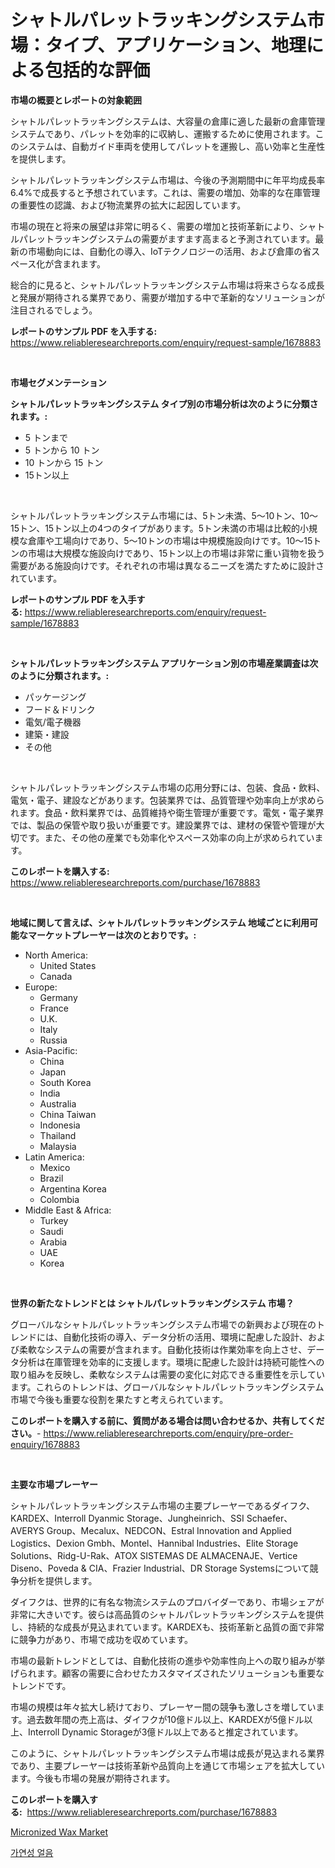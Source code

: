 <p><h1>シャトルパレットラッキングシステム市場：タイプ、アプリケーション、地理による包括的な評価</h1></p><p><strong>市場の概要とレポートの対象範囲</strong></p>
<p><p>シャトルパレットラッキングシステムは、大容量の倉庫に適した最新の倉庫管理システムであり、パレットを効率的に収納し、運搬するために使用されます。このシステムは、自動ガイド車両を使用してパレットを運搬し、高い効率と生産性を提供します。</p><p>シャトルパレットラッキングシステム市場は、今後の予測期間中に年平均成長率6.4%で成長すると予想されています。これは、需要の増加、効率的な在庫管理の重要性の認識、および物流業界の拡大に起因しています。</p><p>市場の現在と将来の展望は非常に明るく、需要の増加と技術革新により、シャトルパレットラッキングシステムの需要がますます高まると予測されています。最新の市場動向には、自動化の導入、IoTテクノロジーの活用、および倉庫の省スペース化が含まれます。</p><p>総合的に見ると、シャトルパレットラッキングシステム市場は将来さらなる成長と発展が期待される業界であり、需要が増加する中で革新的なソリューションが注目されるでしょう。</p></p>
<p><strong>レポートのサンプル PDF を入手する:</strong> <a href="https://www.reliableresearchreports.com/enquiry/request-sample/1678883">https://www.reliableresearchreports.com/enquiry/request-sample/1678883</a></p>
<p>&nbsp;</p>
<p><strong>市場セグメンテーション</strong></p>
<p><strong>シャトルパレットラッキングシステム タイプ別の市場分析は次のように分類されます。:</strong></p>
<p><ul><li>5 トンまで</li><li>5 トンから 10 トン</li><li>10 トンから 15 トン</li><li>15トン以上</li></ul></p>
<p>&nbsp;</p>
<p><p>シャトルパレットラッキングシステム市場には、5トン未満、5〜10トン、10〜15トン、15トン以上の4つのタイプがあります。5トン未満の市場は比較的小規模な倉庫や工場向けであり、5〜10トンの市場は中規模施設向けです。10〜15トンの市場は大規模な施設向けであり、15トン以上の市場は非常に重い貨物を扱う需要がある施設向けです。それぞれの市場は異なるニーズを満たすために設計されています。</p></p>
<p><strong>レポートのサンプル PDF を入手する:</strong>&nbsp;<a href="https://www.reliableresearchreports.com/enquiry/request-sample/1678883">https://www.reliableresearchreports.com/enquiry/request-sample/1678883</a></p>
<p>&nbsp;</p>
<p><strong> シャトルパレットラッキングシステム アプリケーション別の市場産業調査は次のように分類されます。:</strong></p>
<p><ul><li>パッケージング</li><li>フード＆ドリンク</li><li>電気/電子機器</li><li>建築・建設</li><li>その他</li></ul></p>
<p>&nbsp;</p>
<p><p>シャトルパレットラッキングシステム市場の応用分野には、包装、食品・飲料、電気・電子、建設などがあります。包装業界では、品質管理や効率向上が求められます。食品・飲料業界では、品質維持や衛生管理が重要です。電気・電子業界では、製品の保管や取り扱いが重要です。建設業界では、建材の保管や管理が大切です。また、その他の産業でも効率化やスペース効率の向上が求められています。</p></p>
<p><strong>このレポートを購入する:</strong>&nbsp; <a href="https://www.reliableresearchreports.com/purchase/1678883">https://www.reliableresearchreports.com/purchase/1678883</a></p>
<p>&nbsp;</p>
<p><strong>地域に関して言えば、シャトルパレットラッキングシステム 地域ごとに利用可能なマーケットプレーヤーは次のとおりです。:</strong></p>
<p><ul>
    <li>
        North America:
        <ul>
            <li>United States</li>
            <li>Canada</li>
        </ul>
    </li>
    <li>
        Europe:
        <ul>
            <li>Germany</li>
            <li>France</li>
            <li>U.K.</li>
            <li>Italy</li>
            <li>Russia</li>
        </ul>
    </li>
    <li>
        Asia-Pacific:
        <ul>
            <li>China</li>
            <li>Japan</li>
            <li>South Korea</li>
            <li>India</li>
            <li>Australia</li>
            <li>China Taiwan</li>
            <li>Indonesia</li>
            <li>Thailand</li>
            <li>Malaysia</li>
        </ul>
    </li>
    <li>
        Latin America:
        <ul>
            <li>Mexico</li>
            <li>Brazil</li>
            <li>Argentina Korea</li>
            <li>Colombia</li>
        </ul>
    </li>
    <li>
        Middle East & Africa:
        <ul>
            <li>Turkey</li>
            <li>Saudi</li>
            <li>Arabia</li>
            <li>UAE</li>
            <li>Korea</li>
        </ul>
    </li>
    </ul></p>
<p>&nbsp;</p>
<p><strong>世界の新たなトレンドとは シャトルパレットラッキングシステム 市場？</strong></p>
<p><p>グローバルなシャトルパレットラッキングシステム市場での新興および現在のトレンドには、自動化技術の導入、データ分析の活用、環境に配慮した設計、および柔軟なシステムの需要が含まれます。自動化技術は作業効率を向上させ、データ分析は在庫管理を効率的に支援します。環境に配慮した設計は持続可能性への取り組みを反映し、柔軟なシステムは需要の変化に対応できる重要性を示しています。これらのトレンドは、グローバルなシャトルパレットラッキングシステム市場で今後も重要な役割を果たすと考えられています。</p></p>
<p><strong>このレポートを購入する前に、質問がある場合は問い合わせるか、共有してください。</strong>- <a href="https://www.reliableresearchreports.com/enquiry/pre-order-enquiry/1678883">https://www.reliableresearchreports.com/enquiry/pre-order-enquiry/1678883</a></p>
<p>&nbsp;</p>
<p><strong>主要な市場プレーヤー</strong></p>
<p><p>シャトルパレットラッキングシステム市場の主要プレーヤーであるダイフク、KARDEX、Interroll Dyanmic Storage、Jungheinrich、SSI Schaefer、AVERYS Group、Mecalux、NEDCON、Estral Innovation and Applied Logistics、Dexion Gmbh、Montel、Hannibal Industries、Elite Storage Solutions、Ridg-U-Rak、ATOX SISTEMAS DE ALMACENAJE、Vertice Diseno、Poveda & CIA、Frazier Industrial、DR Storage Systemsについて競争分析を提供します。</p><p>ダイフクは、世界的に有名な物流システムのプロバイダーであり、市場シェアが非常に大きいです。彼らは高品質のシャトルパレットラッキングシステムを提供し、持続的な成長が見込まれています。KARDEXも、技術革新と品質の面で非常に競争力があり、市場で成功を収めています。</p><p>市場の最新トレンドとしては、自動化技術の進歩や効率性向上への取り組みが挙げられます。顧客の需要に合わせたカスタマイズされたソリューションも重要なトレンドです。</p><p>市場の規模は年々拡大し続けており、プレーヤー間の競争も激しさを増しています。過去数年間の売上高は、ダイフクが10億ドル以上、KARDEXが5億ドル以上、Interroll Dynamic Storageが3億ドル以上であると推定されています。</p><p>このように、シャトルパレットラッキングシステム市場は成長が見込まれる業界であり、主要プレーヤーは技術革新や品質向上を通じて市場シェアを拡大しています。今後も市場の発展が期待されます。</p></p>
<p><strong>このレポートを購入する:</strong>&nbsp;&nbsp;<a href="https://www.reliableresearchreports.com/purchase/1678883">https://www.reliableresearchreports.com/purchase/1678883</a></p>
<p><p><a href="https://carnation-joke-41f.notion.site/Micronized-Wax-Market-Furnish-Information-about-Market-Size-Market-Share-Market-Dynamics-and-Proj-d8ec56b590bb463c81b73e282c8b5c4e">Micronized Wax Market</a></p><p><a href="https://medium.com/@fabiancobuc20222022/2024%EB%85%84%EB%B6%80%ED%84%B0-2031%EB%85%84%EA%B9%8C%EC%A7%80%EC%9D%98-%EA%B8%B0%EA%B0%84%EC%9D%84-%EB%8C%80%EC%83%81%EC%9C%BC%EB%A1%9C-%ED%95%9C-%EA%B0%80%EC%97%B0%EC%84%B1-%EC%96%BC%EC%9D%8C-%EC%8B%9C%EC%9E%A5-%EB%B6%84%EC%84%9D-%EB%B0%8F-%EA%B7%9C%EB%AA%A8-%EC%98%88%EC%B8%A1-fbec42eb12bd">가연성 얼음</a></p></p>